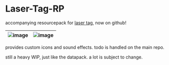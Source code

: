 # Laser-Tag-RP
accompanying resourcepack for [laser tag](https://github.com/plex1on/Laser-Tag), now on github!

| ![image](https://user-images.githubusercontent.com/46572320/216775772-603bd168-e321-47ff-9fdb-21d147212388.png) | ![image](https://user-images.githubusercontent.com/46572320/216775776-09220338-03cf-4308-8c14-0cb9fe6a92f4.png) |
|-|-|

provides custom icons and sound effects. todo is handled on the main repo.

still a heavy WIP, just like the datapack. a lot is subject to change.